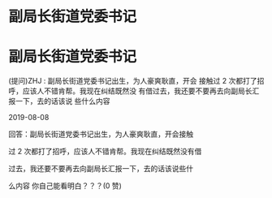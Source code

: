 # 副局长街道党委书记

# 副局长街道党委书记

(提问)ZHJ : 副局长街道党委书记出生，为人豪爽耿直，开会 接触过 2 次都打了招呼，应该人不错肯帮。我现在纠结既然没 有借过去，我还要不要再去向副局长汇报一下，去的话该说 些什么内容

2019-08-08

回答：副局长街道党委书记出生，为人豪爽耿直，开会接触

过 2 次都打了招呼，应该人不错肯帮。我现在纠结既然没有借

过去，我还要不要再去向副局长汇报一下，去的话该说些什

么内容 你自己能看明白？？？(0 赞)